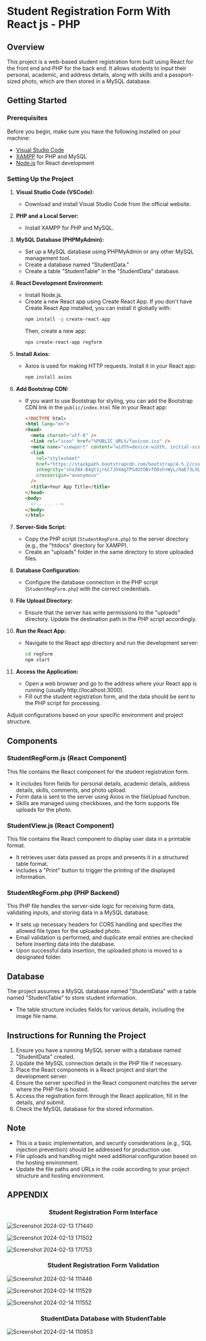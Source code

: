 # Student Registration Form With React js - PHP

## Overview

This project is a web-based student registration form built using React for the front end and PHP for the back end. It allows students to input their personal, academic, and address details, along with skills and a passport-sized photo, which are then stored in a MySQL database.

## Getting Started

### Prerequisites

Before you begin, make sure you have the following installed on your machine:

- [Visual Studio Code](https://code.visualstudio.com/)
- [XAMPP](https://www.apachefriends.org/index.html) for PHP and MySQL
- [Node.js](https://nodejs.org/) for React development

### Setting Up the Project

1. **Visual Studio Code (VSCode):**
   - Download and install Visual Studio Code from the official website.

2. **PHP and a Local Server:**
   - Install XAMPP for PHP and MySQL.

3. **MySQL Database (PHPMyAdmin):**
   - Set up a MySQL database using PHPMyAdmin or any other MySQL management tool.
   - Create a database named "StudentData."
   - Create a table "StudentTable" in the "StudentData" database.

4. **React Development Environment:**
   - Install Node.js.
   - Create a new React app using Create React App. If you don't have Create React App installed, you can install it globally with:
     ```bash
     npm install -g create-react-app
     ```
     Then, create a new app:
     ```bash
     npx create-react-app regform
     ```

5. **Install Axios:**
   - Axios is used for making HTTP requests. Install it in your React app:
     ```bash
     npm install axios
     ```

6. **Add Bootstrap CDN:**
   - If you want to use Bootstrap for styling, you can add the Bootstrap CDN link in the `public/index.html` file in your React app:
     ```html
     <!DOCTYPE html>
     <html lang="en">
     <head>
       <meta charset="utf-8" />
       <link rel="icon" href="%PUBLIC_URL%/favicon.ico" />
       <meta name="viewport" content="width=device-width, initial-scale=1" />
       <link
         rel="stylesheet"
         href="https://stackpath.bootstrapcdn.com/bootstrap/4.5.2/css/bootstrap.min.css"
         integrity="sha384-B4gt1jrGC7Jh4AgTPSdUtOBvfO8sh+WyL/HaE73LXL2mMI+pCBrzhBf7Lq4x1B9a"
         crossorigin="anonymous"
       />
       <title>Your App Title</title>
     </head>
     <body>
       <!-- ... -->
     </body>
     </html>
     ```

7. **Server-Side Script:**
   - Copy the PHP script (`StudentRegForm.php`) to the server directory (e.g., the "htdocs" directory for XAMPP).
   - Create an "uploads" folder in the same directory to store uploaded files.

8. **Database Configuration:**
   - Configure the database connection in the PHP script (`StudentRegForm.php`) with the correct credentials.

9. **File Upload Directory:**
   - Ensure that the server has write permissions to the "uploads" directory. Update the destination path in the PHP script accordingly.

10. **Run the React App:**
    - Navigate to the React app directory and run the development server:
      ```bash
      cd regform
      npm start
      ```

11. **Access the Application:**
    - Open a web browser and go to the address where your React app is running (usually http://localhost:3000).
    - Fill out the student registration form, and the data should be sent to the PHP script for processing.

Adjust configurations based on your specific environment and project structure.

## Components

### StudentRegForm.js (React Component)

This file contains the React component for the student registration form.

- It includes form fields for personal details, academic details, address details, skills, comments, and photo upload.
- Form data is sent to the server using Axios in the fileUpload function.
- Skills are managed using checkboxes, and the form supports file uploads for the photo.

### StudentView.js (React Component)

This file contains the React component to display user data in a printable format.

- It retrieves user data passed as props and presents it in a structured table format.
- Includes a "Print" button to trigger the printing of the displayed information.

### StudentRegForm.php (PHP Backend)

This PHP file handles the server-side logic for receiving form data, validating inputs, and storing data in a MySQL database.

- It sets up necessary headers for CORS handling and specifies the allowed file types for the uploaded photo.
- Email validation is performed, and duplicate email entries are checked before inserting data into the database.
- Upon successful data insertion, the uploaded photo is moved to a designated folder.

## Database

The project assumes a MySQL database named "StudentData" with a table named "StudentTable" to store student information.

- The table structure includes fields for various details, including the image file name.

## Instructions for Running the Project

1. Ensure you have a running MySQL server with a database named "StudentData" created.
2. Update the MySQL connection details in the PHP file if necessary.
3. Place the React components in a React project and start the development server.
4. Ensure the server specified in the React component matches the server where the PHP file is hosted.
5. Access the registration form through the React application, fill in the details, and submit.
6. Check the MySQL database for the stored information.

## Note

- This is a basic implementation, and security considerations (e.g., SQL injection prevention) should be addressed for production use.
- File uploads and handling might need additional configuration based on the hosting environment.
- Update the file paths and URLs in the code according to your project structure and hosting environment.


## APPENDIX

### <p align="center">Student Registration Form Interface</p>

![Screenshot 2024-02-13 171440](https://github.com/malavika-unni/Student_Registration_Form_With_React_PHP/assets/155310675/10142f3b-3523-42ff-872e-43cb539fff7a)

![Screenshot 2024-02-13 171502](https://github.com/malavika-unni/Student_Registration_Form_With_React_PHP/assets/155310675/8028c197-d266-4749-8d03-453f73a86985)

![Screenshot 2024-02-13 171753](https://github.com/malavika-unni/Student_Registration_Form_With_React_PHP/assets/155310675/580f3f59-35b8-4bdb-a781-c9ac0a4a6fc8)

### <p align="center">Student Registration Form Validation</p>

![Screenshot 2024-02-14 111446](https://github.com/malavika-unni/Student_Registration_Form_With_React_PHP/assets/155310675/5935973e-7dc1-4e77-93df-051e349f9015)

![Screenshot 2024-02-14 111529](https://github.com/malavika-unni/Student_Registration_Form_With_React_PHP/assets/155310675/f1213344-9733-4675-84bc-8434492c6410)

![Screenshot 2024-02-14 111552](https://github.com/malavika-unni/Student_Registration_Form_With_React_PHP/assets/155310675/104f6f59-8605-4601-b3f4-753da4959b13)

### <p align="center">StudentData Database with StudentTable</p>
                                                           
![Screenshot 2024-02-14 110953](https://github.com/malavika-unni/Student_Registration_Form_With_React_PHP/assets/155310675/649395e2-3ac4-4294-afa6-95839f1be7b1)

